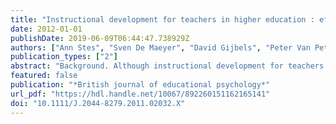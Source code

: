 ```yaml
---
title: "Instructional development for teachers in higher education : effects on students' perceptions of the teaching-learning environment"
date: 2012-01-01
publishDate: 2019-06-09T06:44:47.738929Z
authors: ["Ann Stes", "Sven De Maeyer", "David Gijbels", "Peter Van Petegem"]
publication_types: ["2"]
abstract: "Background. Although instructional development for teachers has become an important topic in higher education, little is known about its actual impact. In particular, evidence regarding the impact of teachers instructional development on students perceptions of the teachinglearning environment is scarce. Aims. The impact of an instructional development programme for beginning university teachers on students perceptions of the teaching and learning environment was investigated. We also explored whether this impact is dependent on class size and student level (first years vs. non-first years). Sample. Quantitative data were gathered from more than 1,000 students at pre- and post-tests, using a quasi-experimental design. Method. A multi-level analysis was conducted in which five models were estimated. Results. A basic model made clear that teachers did differ from each other with respect to the dependent variables concerned; however, differences in scale scores also resulted to a large extent from differences between students. A second model, in which the moderating impact by way of teacher characteristics, context, and student characteristics was not taken into account, reported no significant effect of training. A third model, examining the net impact of instructional development revealed some impact, which was, remarkably, negative. A first interaction model proved a differential impact of instructional development for teachers teaching first years and those teaching non-first years. A second one showed that the impact of training depended on the number of students one teaches. Conclusions. Instructional development for teachers in higher education does not easily result in effects on students perceptions of the teaching and learning environment. Perspectives for further research into instructional development are discussed."
featured: false
publication: "*British journal of educational psychology*"
url_pdf: "https://hdl.handle.net/10067/892260151162165141"
doi: "10.1111/J.2044-8279.2011.02032.X"
---
```


